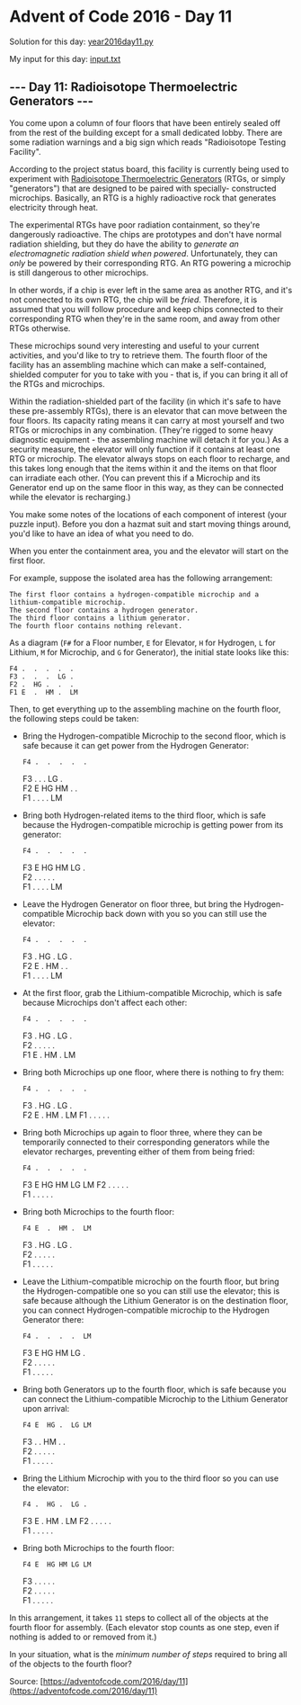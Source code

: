 # Advent of Code 2016 - Day 11

Solution for this day: [year2016day11.py](year2016day11.py)

My input for this day: [input.txt](input.txt)

## \--- Day 11: Radioisotope Thermoelectric Generators ---

You come upon a column of four floors that have been entirely sealed off from
the rest of the building except for a small dedicated lobby. There are some
radiation warnings and a big sign which reads "Radioisotope Testing Facility".

According to the project status board, this facility is currently being used
to experiment with [Radioisotope Thermoelectric
Generators](https://en.wikipedia.org/wiki/Radioisotope_thermoelectric_generator)
(RTGs, or simply "generators") that are designed to be paired with specially-
constructed microchips. Basically, an RTG is a highly radioactive rock that
generates electricity through heat.

The experimental RTGs have poor radiation containment, so they're dangerously
radioactive. The chips are prototypes and don't have normal radiation
shielding, but they do have the ability to _generate an electromagnetic
radiation shield when powered_. Unfortunately, they can _only_ be powered by
their corresponding RTG. An RTG powering a microchip is still dangerous to
other microchips.

In other words, if a chip is ever left in the same area as another RTG, and
it's not connected to its own RTG, the chip will be _fried_. Therefore, it is
assumed that you will follow procedure and keep chips connected to their
corresponding RTG when they're in the same room, and away from other RTGs
otherwise.

These microchips sound very interesting and useful to your current activities,
and you'd like to try to retrieve them. The fourth floor of the facility has
an assembling machine which can make a self-contained, shielded computer for
you to take with you - that is, if you can bring it all of the RTGs and
microchips.

Within the radiation-shielded part of the facility (in which it's safe to have
these pre-assembly RTGs), there is an elevator that can move between the four
floors. Its capacity rating means it can carry at most yourself and two RTGs
or microchips in any combination. (They're rigged to some heavy diagnostic
equipment - the assembling machine will detach it for you.) As a security
measure, the elevator will only function if it contains at least one RTG or
microchip. The elevator always stops on each floor to recharge, and this takes
long enough that the items within it and the items on that floor can irradiate
each other. (You can prevent this if a Microchip and its Generator end up on
the same floor in this way, as they can be connected while the elevator is
recharging.)

You make some notes of the locations of each component of interest (your
puzzle input). Before you don a hazmat suit and start moving things around,
you'd like to have an idea of what you need to do.

When you enter the containment area, you and the elevator will start on the
first floor.

For example, suppose the isolated area has the following arrangement:

    
    
    The first floor contains a hydrogen-compatible microchip and a lithium-compatible microchip.
    The second floor contains a hydrogen generator.
    The third floor contains a lithium generator.
    The fourth floor contains nothing relevant.
    

As a diagram (`F#` for a Floor number, `E` for Elevator, `H` for Hydrogen, `L`
for Lithium, `M` for Microchip, and `G` for Generator), the initial state
looks like this:

    
    
    F4 .  .  .  .  .  
    F3 .  .  .  LG .  
    F2 .  HG .  .  .  
    F1 E  .  HM .  LM 
    

Then, to get everything up to the assembling machine on the fourth floor, the
following steps could be taken:

  * Bring the Hydrogen-compatible Microchip to the second floor, which is safe because it can get power from the Hydrogen Generator:
    
        F4 .  .  .  .  .  
    F3 .  .  .  LG .  
    F2 E  HG HM .  .  
    F1 .  .  .  .  LM 
    

  * Bring both Hydrogen-related items to the third floor, which is safe because the Hydrogen-compatible microchip is getting power from its generator:
    
        F4 .  .  .  .  .  
    F3 E  HG HM LG .  
    F2 .  .  .  .  .  
    F1 .  .  .  .  LM 
    

  * Leave the Hydrogen Generator on floor three, but bring the Hydrogen-compatible Microchip back down with you so you can still use the elevator:
    
        F4 .  .  .  .  .  
    F3 .  HG .  LG .  
    F2 E  .  HM .  .  
    F1 .  .  .  .  LM 
    

  * At the first floor, grab the Lithium-compatible Microchip, which is safe because Microchips don't affect each other:
    
        F4 .  .  .  .  .  
    F3 .  HG .  LG .  
    F2 .  .  .  .  .  
    F1 E  .  HM .  LM 
    

  * Bring both Microchips up one floor, where there is nothing to fry them:
    
        F4 .  .  .  .  .  
    F3 .  HG .  LG .  
    F2 E  .  HM .  LM 
    F1 .  .  .  .  .  
    

  * Bring both Microchips up again to floor three, where they can be temporarily connected to their corresponding generators while the elevator recharges, preventing either of them from being fried:
    
        F4 .  .  .  .  .  
    F3 E  HG HM LG LM 
    F2 .  .  .  .  .  
    F1 .  .  .  .  .  
    

  * Bring both Microchips to the fourth floor:
    
        F4 E  .  HM .  LM 
    F3 .  HG .  LG .  
    F2 .  .  .  .  .  
    F1 .  .  .  .  .  
    

  * Leave the Lithium-compatible microchip on the fourth floor, but bring the Hydrogen-compatible one so you can still use the elevator; this is safe because although the Lithium Generator is on the destination floor, you can connect Hydrogen-compatible microchip to the Hydrogen Generator there:
    
        F4 .  .  .  .  LM 
    F3 E  HG HM LG .  
    F2 .  .  .  .  .  
    F1 .  .  .  .  .  
    

  * Bring both Generators up to the fourth floor, which is safe because you can connect the Lithium-compatible Microchip to the Lithium Generator upon arrival:
    
        F4 E  HG .  LG LM 
    F3 .  .  HM .  .  
    F2 .  .  .  .  .  
    F1 .  .  .  .  .  
    

  * Bring the Lithium Microchip with you to the third floor so you can use the elevator:
    
        F4 .  HG .  LG .  
    F3 E  .  HM .  LM 
    F2 .  .  .  .  .  
    F1 .  .  .  .  .  
    

  * Bring both Microchips to the fourth floor:
    
        F4 E  HG HM LG LM 
    F3 .  .  .  .  .  
    F2 .  .  .  .  .  
    F1 .  .  .  .  .  
    

In this arrangement, it takes `11` steps to collect all of the objects at the
fourth floor for assembly. (Each elevator stop counts as one step, even if
nothing is added to or removed from it.)

In your situation, what is the _minimum number of steps_ required to bring all
of the objects to the fourth floor?



Source: [https://adventofcode.com/2016/day/11](https://adventofcode.com/2016/day/11)
